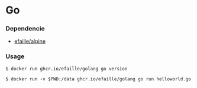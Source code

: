 # Go

### Dependencie

- [efaille/alpine]

### Usage

```
$ docker run ghcr.io/efaille/golang go version
```

```
$ docker run -v $PWD:/data ghcr.io/efaille/golang go run helloworld.go
```

[efaille/alpine]: //github.com/efaille/dockerfiles/tree/master/alpine
